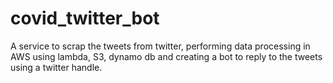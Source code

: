 # covid_twitter_bot
A service to scrap the tweets from twitter, performing data processing in AWS using lambda, S3, dynamo db and creating a bot to reply to the tweets using a twitter handle.

